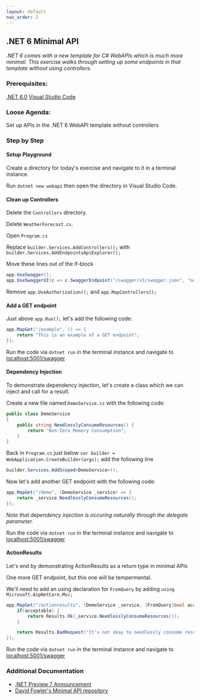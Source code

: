 ```yaml
---
layout: default
nav_order: 2
---
```


## .NET 6 Minimal API

*.NET 6 comes with a new template for C# WebAPIs which is much more minimal. This exercise walks through setting up some endpoints in that template without using controllers.*

### Prerequisites:

[.NET 6.0](https://dotnet.microsoft.com/download/dotnet/6.0)
[Visual Studio Code](https://code.visualstudio.com/)

### Loose Agenda:
Set up APIs in the .NET 6 WebAPI template without controllers

### Step by Step

#### Setup Playground

Create a directory for today's exercise and navigate to it in a terminal instance.

Run `dotnet new webapi` then open the directory in Visual Studio Code.

#### Clean up Controllers

Delete the `Controllers` directory.

Delete `WeatherForecast.cs`.

Open `Program.cs`

Replace `builder.Services.AddControllers();` with `builder.Services.AddEndpointsApiExplorer();`

Move these lines out of the if-block

```C#
app.UseSwagger();
app.UseSwaggerUI(c => c.SwaggerEndpoint("/swagger/v1/swagger.json", "net_6_minimal_api v1"));
```

Remove `app.UseAuthorization();` and `app.MapControllers();`

#### Add a GET endpoint

Just above `app.Run();` let's add the following code:

```C# 
app.MapGet("/example", () => {
    return "This is an example of a GET endpoint";
});
```

Run the code via `dotnet run` in the terminal instance and navigate to [localhost:5001/swagger](https://localhost:5001/swagger)

#### Dependency Injection

To demonstrate dependency injection, let's create a class which we can inject and call for a result.

Create a new file named `DemoService.cs` with the following code:
```C#
public class DemoService
{
    public string NeedlesslyConsumeResources() {
        return "Non-Zero Memory Consumption";
    }
}
```

Back in `Program.cs` just below `var builder = WebApplication.CreateBuilder(args);` add the following line

```C#
builder.Services.AddScoped<DemoService>();
```

Now let's add another GET endpoint with the following code:
```C#
app.MapGet("/demo", (DemoService _service) => {
    return _service.NeedlesslyConsumeResources();
});
```

*Note that dependency injection is occuring naturally through the delegate parameter.*

Run the code via `dotnet run` in the terminal instance and navigate to [localhost:5001/swagger](https://localhost:5001/swagger)

#### ActionResults

Let's end by demonstrating ActionResults as a return type in minimal APIs

One more GET endpoint, but this one will be tempermental.

We'll need to add an using declaration for `FromQuery` by adding `using Microsoft.AspNetCore.Mvc;`

```C#
app.MapGet("/actionresults", (DemoService _service, [FromQuery]bool acceptable) => {
    if(acceptable) {
        return Results.Ok(_service.NeedlesslyConsumeResources());
    }

    return Results.BadRequest("It's not okay to needlessly consume resources.");
});
```

Run the code via `dotnet run` in the terminal instance and navigate to [localhost:5001/swagger](https://localhost:5001/swagger)

### Additional Documentation

- [.NET Preview 7 Announcement](https://devblogs.microsoft.com/aspnet/asp-net-core-updates-in-net-6-preview-7/)
- [David Fowler's Minimal API repository](https://github.com/davidfowl/dotnet6minimalapi/blob/main/Dotnet6_Minimal_API/Program.cs)
